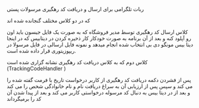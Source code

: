ربات تلگرامی برای ارسال و دریافت کد رهگیری مرسولات پستی 
 
که در دو کلاس مختلف گنجانده شده اند 


کلاس ارسال کد رهگیری توسط مدیر فروشگاه که به صورت یک فایل جیسون باید اون رو آپلود کنه و بعد از آن برنامه به صورت خودکار کار ذخیره کردن در دیتابیس که در اینجا دیتا بیس مونگو دی بی انتخاب شده انجام میدهد و نمونه فایل ارسالی در فایل مرسولا در ریپوزیتوری قرار داده شده است.


کلاس دوم که به کلاس دریافت کد رهگیری نشانه گزاری شده است (TrackingCodeHandler ) 

  پس از فشردن دکمه دریافت کد رهگیری از کاربر درخواست تاریخ با فرمت گفته شده را می کند و سپس پس از ارزیابی آن به سراغ دریافت نام و نام خانوادگی شخص را می کند  و بعد از در دیتا بیس به دنبال کد مرسوله درخواستی کاربر می کند و بعد از پیدا شدن آن کد را برمیگرداند

